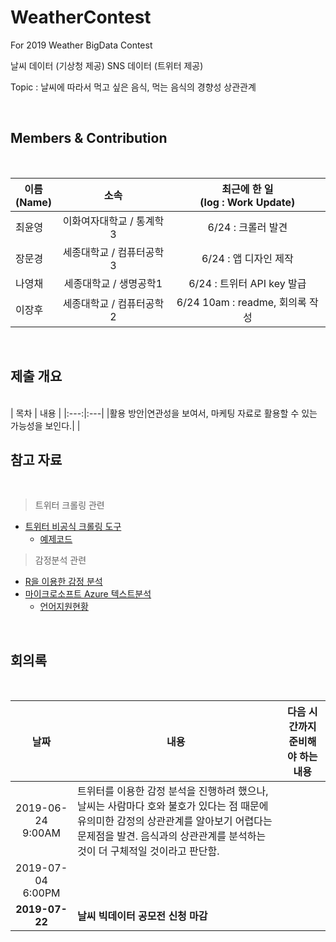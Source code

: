 # WeatherContest
For 2019 Weather BigData Contest



날씨 데이터 (기상청 제공)
SNS 데이터 (트위터 제공)

Topic : 날씨에 따라서 먹고 싶은 음식, 먹는 음식의 경향성 상관관계

<br>

## Members & Contribution

<br>

| 이름 <br>(Name) | 소속 | 최근에 한 일 <br>(log : Work Update) |
|---|:---:|:---:|
| 최윤영 | 이화여자대학교 / 통계학3 | 6/24 : 크롤러 발견 |
| 장문경 | 세종대학교 / 컴퓨터공학3 | 6/24 : 앱 디자인 제작 |
| 나영채 | 세종대학교 / 생명공학1 | 6/24 : 트위터 API key 발급 |
| 이장후 | 세종대학교 / 컴퓨터공학2 | 6/24 10am : readme, 회의록 작성 |


<br>

## 제출 개요

<br>
| 목차 | 내용 |
|:---:|:---|
|활용 방안|연관성을 보여서, 마케팅 자료로 활용할 수 있는 가능성을 보인다.| |




<br>

## 참고 자료

<br>

> 트위터 크롤링 관련
- [트위터 비공식 크롤링 도구](https://github.com/truptoupparabpara/twitterscraper)
  - [예제코드](https://fouaaa.blogspot.com/2019/01/capstone-design-twitterscraper-python.html)

> 감정분석 관련
- [R을 이용한 감정 분석](http://ruck2015.r-kor.org/handout/sentiment_analysis_hyungjunkim.pdf)
- [마이크로소프트 Azure 텍스트분석](https://docs.microsoft.com/ko-kr/azure/cognitive-services/text-analytics/language-support)
  - [언어지원현황](https://docs.microsoft.com/ko-kr/azure/cognitive-services/text-analytics/language-support)





<br>

## 회의록

<br>

|날짜 | 내용 | 다음 시간까지 준비해야 하는 내용 |
|:---:|---|---|
| 2019-06-24 9:00AM | 트위터를 이용한 감정 분석을 진행하려 했으나, 날씨는 사람마다 호와 불호가 있다는 점 때문에 유의미한 감정의 상관관계를 알아보기 어렵다는 문제점을 발견. 음식과의 상관관계를 분석하는 것이 더 구체적일 것이라고 판단함. | |
|2019-07-04 6:00PM | | |
|**2019-07-22** | **날씨 빅데이터 공모전 신청 마감** | |






